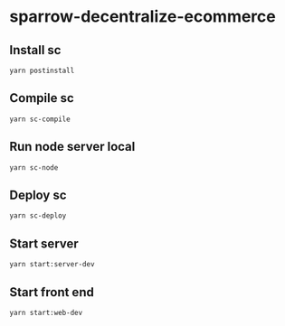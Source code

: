 # sparrow-decentralize-ecommerce

## Install sc
`yarn postinstall`

## Compile sc
`yarn sc-compile`

## Run node server local
`yarn sc-node`

## Deploy sc
`yarn sc-deploy`

## Start server
`yarn start:server-dev`

## Start front end
`yarn start:web-dev`